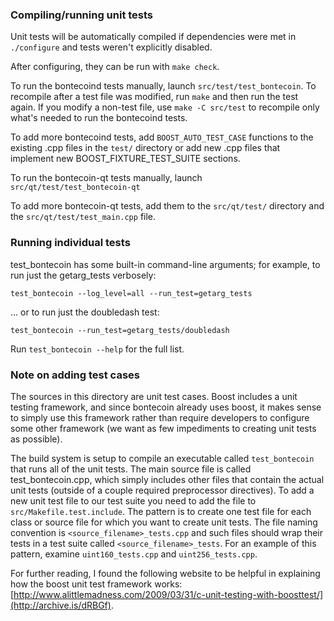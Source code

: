 ### Compiling/running unit tests

Unit tests will be automatically compiled if dependencies were met in `./configure`
and tests weren't explicitly disabled.

After configuring, they can be run with `make check`.

To run the bontecoind tests manually, launch `src/test/test_bontecoin`. To recompile
after a test file was modified, run `make` and then run the test again. If you
modify a non-test file, use `make -C src/test` to recompile only what's needed
to run the bontecoind tests.

To add more bontecoind tests, add `BOOST_AUTO_TEST_CASE` functions to the existing
.cpp files in the `test/` directory or add new .cpp files that
implement new BOOST_FIXTURE_TEST_SUITE sections.

To run the bontecoin-qt tests manually, launch `src/qt/test/test_bontecoin-qt`

To add more bontecoin-qt tests, add them to the `src/qt/test/` directory and
the `src/qt/test/test_main.cpp` file.

### Running individual tests

test_bontecoin has some built-in command-line arguments; for
example, to run just the getarg_tests verbosely:

    test_bontecoin --log_level=all --run_test=getarg_tests

... or to run just the doubledash test:

    test_bontecoin --run_test=getarg_tests/doubledash

Run `test_bontecoin --help` for the full list.

### Note on adding test cases

The sources in this directory are unit test cases.  Boost includes a
unit testing framework, and since bontecoin already uses boost, it makes
sense to simply use this framework rather than require developers to
configure some other framework (we want as few impediments to creating
unit tests as possible).

The build system is setup to compile an executable called `test_bontecoin`
that runs all of the unit tests.  The main source file is called
test_bontecoin.cpp, which simply includes other files that contain the
actual unit tests (outside of a couple required preprocessor
directives). To add a new unit test file to our test suite you need
to add the file to `src/Makefile.test.include`. The pattern is to
create one test file for each class or source file for which you want
to create unit tests.  The file naming convention is
`<source_filename>_tests.cpp` and such files should wrap their tests
in a test suite called `<source_filename>_tests`.  For an example of
this pattern, examine `uint160_tests.cpp` and `uint256_tests.cpp`.

For further reading, I found the following website to be helpful in
explaining how the boost unit test framework works:
[http://www.alittlemadness.com/2009/03/31/c-unit-testing-with-boosttest/](http://archive.is/dRBGf).
